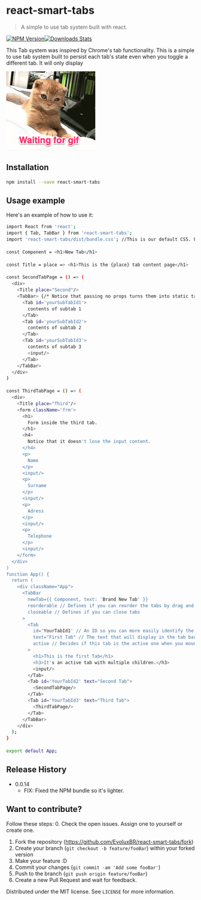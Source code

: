 # react-smart-tabs
> A simple to use tab system built with react.

[![NPM Version][npm-image]][npm-url][![Downloads Stats][npm-downloads]][npm-url]

This Tab system was inspired by Chrome's tab functionality.
This is a simple to use tab system built to persist each tab's state even when you toggle a different tab. It will only display
<!-- GIF EXAMPLE -->
![](readme-demo.png)


## Installation

```sh
npm install --save react-smart-tabs
```


## Usage example

Here's an example of how to use it:

```sh
import React from 'react';
import { Tab, TabBar } from 'react-smart-tabs';
import 'react-smart-tabs/dist/bundle.css'; //This is our default CSS. Feel free to make your own.

const Component = <h1>New Tab</h1>

const Title = place => <h1>This is the {place} tab content page</h1>

const SecondTabPage = () => (
  <div>
    <Title place="Second"/>
    <TabBar> {/* Notice that passing no props turns them into static tabs */}
      <Tab id='yourSubTabId1'>
        contents of subtab 1
      </Tab>
      <Tab id='yourSubTabId2'>
        contents of subtab 2
      </Tab>
      <Tab id='yourSubTabId3'>
        contents of subtab 3
        <input/>
      </Tab>
    </TabBar>
  </div>
)

const ThirdTabPage = () => (
  <div>
    <Title place="Third"/>
    <form className='frm'>
      <h1>
        Form inside the third tab.
      </h1>
      <h4>
        Notice that it doesn't lose the input content.
      </h4>
      <p>
        Name
      </p>
      <input/>
      <p>
        Surname
      </p>
      <input/>
      <p>
        Adress
      </p>
      <input/>
      <p>
        Telephone
      </p>
      <input/>
    </form>
  </div>
)
function App() {
  return (
    <div className="App">
      <TabBar
        newTab={{ Component, text: 'Brand New Tab' }}
        reorderable // Defines if you can reorder the tabs by drag and drop
        closeable // Defines if you can close tabs
      >
        <Tab
          id='YourTabId1' // An ID so you can more easily identify the tabs
          text="First Tab" // The text that will display in the tab bar
          active // Decides if this tab is the active one when you mount
        >
          <h1>This is the first Tab</h1>
          <h3>It's an active tab with multiple children.</h3>
          <input/>
        </Tab>
        <Tab id='YourTabId2' text="Second Tab">
          <SecondTabPage/>
        </Tab>
        <Tab id='YourTabId3' text="Third Tab">
          <ThirdTabPage/>
        </Tab>
      </TabBar>
    </div>
  );
}

export default App;

```


## Release History

* 0.0.14
    * FIX: Fixed the NPM bundle so it's lighter.


## Want to contribute?
Follow these steps:
0. Check the open issues. Assign one to yourself or create one.
1. Fork the repository (<https://github.com/EvoluxBR/react-smart-tabs/fork>)
2. Create your branch (`git checkout -b feature/fooBar`) within your forked version
3. Make your feature :D
4. Commit your changes (`git commit -am 'Add some fooBar'`)
4. Push to the branch (`git push origin feature/fooBar`)
5. Create a new Pull Request and wait for feedback.

Distributed under the MIT license. See ``LICENSE`` for more information.

<!--
Markdown link & img dfn's
Use these links to get the badges:
 - https://badge.fury.io/for/js/react-smart-tabs
 - https://shields.io/category/downloads

-->
[npm-image]: https://badge.fury.io/js/react-smart-tabs.svg
[npm-url]: https://www.npmjs.com/package/react-smart-tabs
[npm-downloads]: https://img.shields.io/npm/dt/react-smart-tabs?label=npm%20downloads&style=flat-square
[wiki]: https://github.com/EvoluxBR/react-smart-tabs/wiki
